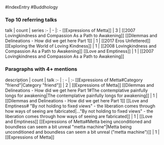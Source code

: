 #IndexEntry #Buddhology

### Top 10 referring talks
talk | count | series
:- | - |: -
[[Expressions of Metta]] | 3 | [[2007 Lovingkindness and Compassion As a Path to Awakening]]
[[Dilemmas and Delineations - How did we get here Part 1]] | 1 | [[2017 Eros Unfettered]]
[[Exploring the World of Loving Kindness]] | 1 | [[2008 Lovingkindness and Compassion As a Path to Awakening]]
[[Love and Emptiness]] | 1 | [[2007 Lovingkindness and Compassion As a Path to Awakening]]

### Paragraphs with 4+ mentions
description | count | talk
:- | : - | :-
[[Expressions of Metta#Category "friend"\|Category "friend"]] | 2 | [[Expressions of Metta]]
[[Dilemmas and Delineations - How did we get here Part 1#The contemplative painfully longs for awakening\|The contemplative painfully longs for awakening]] | 1 | [[Dilemmas and Delineations - How did we get here Part 1]]
[[Love and Emptiness# "By not holding to fixed views" - the liberation comes through how ways of seeing are fabricated\|..."By not holding to fixed views" - the liberation comes through how ways of seeing are fabricated]] | 1 | [[Love and Emptiness]]
[[Expressions of Metta#Metta being unconditioned and boundless can seem a bit unreal "metta machine"\|Metta being unconditioned and boundless can seem a bit unreal ("metta machine")]] | 1 | [[Expressions of Metta]]

